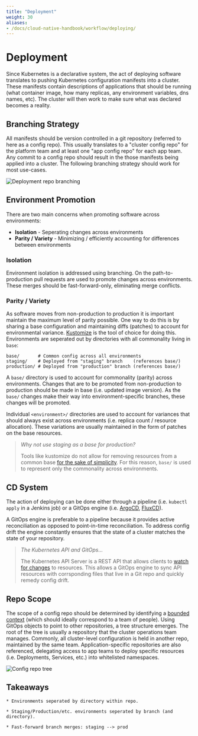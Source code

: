 ```yaml
---
title: "Deployment"
weight: 30
aliases:
- /docs/cloud-native-handbook/workflow/deploying/
---
```


# Deployment

Since Kubernetes is a declarative system, the act of deploying software translates to pushing Kubernetes configuration manifests into a cluster. These manifests contain descriptions of applications that should be running (what container image, how many replicas, any environment variables, dns names, etc). The cluster will then work to make sure what was declared becomes a reality.

## Branching Strategy

All manifests should be version controlled in a git repository (referred to here as a config repo). This usually translates to a "cluster config repo" for the platform team and at least one "app config repo" for each app team. Any commit to a config repo should result in the those manifests being applied into a cluster. The following branching strategy should work for most use-cases.

![Deployment repo branching](/images/deployment-repo.jpg)

## Environment Promotion

There are two main concerns when promoting software across environments:

* **Isolation** - Seperating changes across environments
* **Parity / Variety** - Minimizing / efficiently accounting for differences between environments

### Isolation

Environment isolation is addressed using branching. On the path-to-production pull requests are used to promote changes across environments. These merges should be fast-forward-only, eliminating merge conflicts.

### Parity / Variety

As software moves from non-production to production it is important maintain the maximum level of parity possible. One way to do this is by sharing a base configuration and maintaining diffs (patches) to account for environmental variance. [Kustomize](https://kustomize.io/) is the tool of choice for doing this. Environments are seperated out by directories with all commonality living in `base`:

```
base/       # Common config across all environments
staging/    # Deployed from "staging" branch    (references base/)
production/ # Deployed from "production" branch (references base/)
```

A `base/` directory is used to account for commonality (parity) across environments. Changes that are to be promoted from non-production to production should be made in base (i.e. updated image version). As the `base/` changes make their way into environment-specific branches, these changes will be promoted.

Individual `<environment>/` directories are used to account for variances that should always exist across environments (i.e. replica count / resource allocation). These variations are usually maintained in the form of patches on the base resources.

> *Why not use staging as a base for production?*
>
> Tools like kustomize do not allow for removing resources from a common base [for the sake of simplicity](https://kubernetes-sigs.github.io/kustomize/faq/eschewedfeatures/#removal-directives). For this reason, `base/` is used to represent only the commonality across environments.

## CD System

The action of deploying can be done either through a pipeline (i.e. `kubectl apply` in a Jenkins job) or a GitOps engine (i.e. [ArgoCD](https://argoproj.github.io/argo-cd/), [FluxCD](https://fluxcd.io/)).

A GitOps engine is preferable to a pipeline because it provides active reconciliation as opposed to point-in-time reconciliation. To address config drift the engine constantly ensures that the state of a cluster matches the state of your repository.

> *The Kubernetes API and GitOps...*
> 
> The Kubernetes API Server is a REST API that allows clients to [watch for changes](https://kubernetes.io/docs/reference/using-api/api-concepts/#efficient-detection-of-changes) to resources. This allows a GitOps engine to sync API resources with corrsponding files that live in a Git repo and quickly remedy config drift.

## Repo Scope

The scope of a config repo should be determined by identifying a [bounded context](https://martinfowler.com/bliki/BoundedContext.html) (which should ideally correspond to a team of people). Using GitOps objects to point to other repositories, a tree structure emerges. The root of the tree is usually a repository that the cluster operations team manages. Commonly, all cluster-level configuration is held in another repo, maintained by the same team. Application-specific repositories are also referenced, delegating access to app teams to deploy specific resources (i.e. Deployments, Services, etc.) into whitelisted namespaces.

![Config repo tree](/images/config-repo-tree.jpg)

## Takeaways

```
* Environments seperated by directory within repo.

* Staging/Production/etc. environments seperated by branch (and directory).

* Fast-forward branch merges: staging --> prod
```
